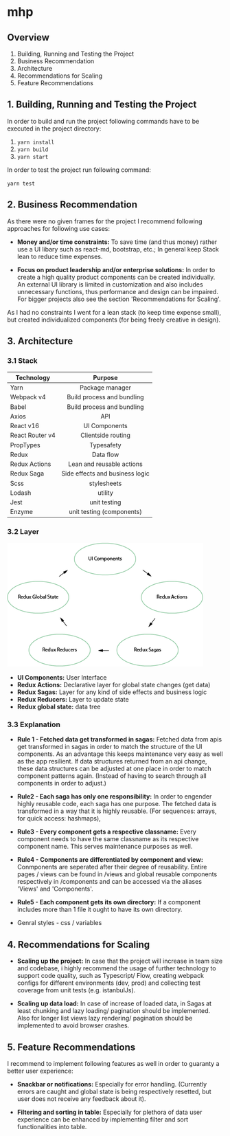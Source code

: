 # mhp

## Overview
1. Building, Running and Testing the Project
2. Business Recommendation
3. Architecture
4. Recommendations for Scaling
5. Feature Recommendations

## 1. Building, Running and Testing the Project

In order to build and run the project following commands have to be executed in the project
directory:

1. `yarn install`
2. `yarn build`
3. `yarn start`

In order to test the project run following command:

`yarn test`



## 2. Business Recommendation
As there were no given frames for the project I recommend following approaches for
following use cases:

* __Money and/or time constraints:__  To save time (and thus money) rather use
a UI libary such as react-md, bootstrap, etc.; In general keep Stack lean to reduce time expenses.

* __Focus on product leadership and/or enterprise solutions:__ In order to create a high quality product components 
can be created individually. An external UI library is limited in customization and also includes unnecessary functions, thus
performance and design can be impaired. For bigger projects also see the section 'Recommendations for Scaling'.


As I had no constraints I went for a lean stack (to keep time expense small), but created individualized 
components (for being freely creative in design).


## 3. Architecture

### 3.1 Stack

| Technology       | Purpose       |
|------------------| :-----------: |
| Yarn  | Package manager |
| Webpack v4  | Build process and bundling |
| Babel  | Build process and bundling |
| Axios  | API |
| React v16  | UI Components |
| React Router v4 | Clientside routing |
| PropTypes | Typesafety |
| Redux | Data flow |
| Redux Actions | Lean and reusable actions |
| Redux Saga | Side effects and business logic |
| Scss | stylesheets |
| Lodash | utility |
| Jest | unit testing |
| Enzyme | unit testing (components) |

### 3.2 Layer
[logo]: architecture.png "Architecture"
![alt text][logo]

* __UI Components:__ User Interface
* __Redux Actions:__ Declarative layer for global state changes (get data)
* __Redux Sagas:__ Layer for any kind of side effects and business logic
* __Redux Reducers:__ Layer to update state
* __Redux global state:__ data tree


### 3.3 Explanation
* __Rule 1 - Fetched data get transformed in sagas:__ Fetched data from apis get transformed in sagas in order to match the structure of the UI components.
As an advantage this keeps maintenance very easy as well as the app resilient. If data structures returned from an api change,
these data structures can be adjusted at one place in order to match component patterns again. (Instead of 
having to search through all components in order to adjust.)

* __Rule2 - Each saga has only one responsibility:__ In order to engender highly reusable code, each saga has one purpose. The fetched data
is transformed in a way that it is highly reusable. (For sequences: arrays, for quick access: hashmaps),

* __Rule3 - Every component gets a respective classname:__ Every component needs to have the same classname
as its respective component name. This serves maintenance purposes as well.

* __Rule4 - Components are differentiated by component and view:__ Conmponents are seperated after their degree of reusability.
Entire pages / views can be found in /views and global reusable components respectively in /components and can be 
accessed via the aliases 'Views' and 'Components'.

* __Rule5 - Each component gets its own directory:__ If a component includes more than 1 file it ought to have its own directory.

* Genral styles - css / variables

## 4. Recommendations for Scaling

* __Scaling up the project:__ In case that the project will increase in team size and codebase, i
highly recommend the usage of further technology to support code quality, such as Typescript/ Flow, creating webpack 
configs for different environments (dev, prod) and collecting test coverage from unit tests (e.g. istanbulJs).

* __Scaling up data load:__ In case of increase of loaded data, in Sagas at least chunking and 
lazy loading/ pagination should be implemented. Also for longer list views lazy rendering/ pagination should be 
implemented to avoid browser crashes.


## 5. Feature Recommendations
I recommend to implement following features as well in order to guaranty a better user experience:

* __Snackbar or notifications:__ Especially for error handling. (Currently errors are caught and global state is being
respectively resetted, but user does not receive any feedback about it).

* __Filtering and sorting in table:__ Especially for plethora of data user experience can be enhanced by implementing filter
and sort functionalities into table.